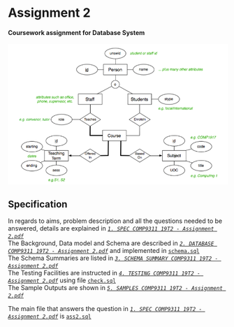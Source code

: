 # Assignment 2
#### Coursework assignment for Database System
![ass2.png](https://github.com/melmarsezio/Database-Systems/blob/master/Assignment%202/ass2.png)
## Specification
In regards to aims, problem description and all the questions needed to be answered, details are explained in [*`1. SPEC COMP9311 19T2 - Assignment 2.pdf`*](https://github.com/melmarsezio/Database-Systems/blob/master/Assignment%202/1.%20SPEC%20COMP9311%2019T2%20-%20Assignment%202.pdf)  
The Background, Data model and Schema are described in [*`2. DATABASE COMP9311 19T2 - Assignment 2.pdf`*](https://github.com/melmarsezio/Database-Systems/blob/master/Assignment%202/2.%20DATABASE%20COMP9311%2019T2%20-%20Assignment%202.pdf) and implemented in [`schema.sql`](https://github.com/melmarsezio/Database-Systems/blob/master/Assignment%202/schema.sql)  
The Schema Summaries are listed in [*`3. SCHEMA SUMMARY COMP9311 19T2 - Assignment 2.pdf`*](https://github.com/melmarsezio/Database-Systems/blob/master/Assignment%202/3.%20SCHEMA%20SUMMARY%20COMP9311%2019T2%20-%20Assignment%202.pdf)  
The Testing Facilities are instructed in [*`4. TESTING COMP9311 19T2 - Assignment 2.pdf`*](https://github.com/melmarsezio/Database-Systems/blob/master/Assignment%202/4.%20TESTING%20COMP9311%2019T2%20-%20Assignment%202.pdf) using file [`check.sql`](https://github.com/melmarsezio/Database-Systems/blob/master/Assignment%202/check.sql)  
The Sample Outputs are shown in [*`5. SAMPLES COMP9311 19T2 - Assignment 2.pdf`*](https://github.com/melmarsezio/Database-Systems/blob/master/Assignment%202/5.%20SAMPLES%20COMP9311%2019T2%20-%20Assignment%202.pdf)

The main file that answers the question in [*`1. SPEC COMP9311 19T2 - Assignment 2.pdf`*](https://github.com/melmarsezio/Database-Systems/blob/master/Assignment%202/1.%20SPEC%20COMP9311%2019T2%20-%20Assignment%202.pdf) is [`ass2.sql`](https://github.com/melmarsezio/Database-Systems/blob/master/Assignment%202/ass2.sql)
